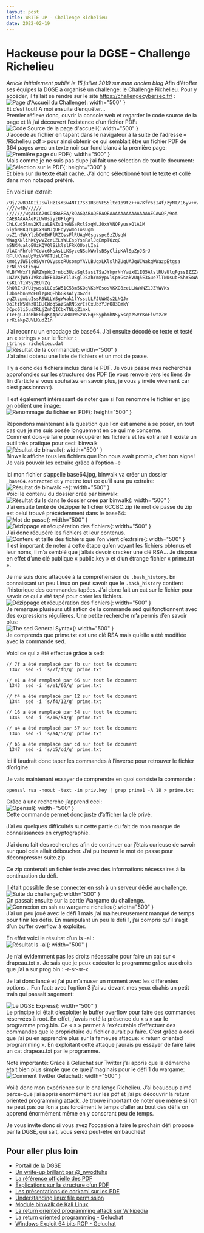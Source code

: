 ```yaml
---
layout: post
title: WRITE UP - Challenge Richelieu
date: 2022-02-19
---
```


# Hackeuse pour la DGSE – Challenge Richelieu

*Article initialement publié le 15 juillet 2019 sur mon ancien blog*
Afin d’étoffer ses équipes la DGSE a organisé un challenge: le Challenge Richelieu.
Pour y accéder, il fallait se rendre sur le site https://challengecybersec.fr/ :  
![Page d'Accueil du Challenge](/img/accueil-richelieu.png){: width="500" }  
Et c’est tout! A moi ensuite d’enquêter…  
Premier réflexe donc, ouvrir la console web et regarder le code source de la page et là j’ai découvert l’existence d’un fichier PDF:  
![Code Source de la page d'accueil](/img/code-source-richelieu.png){: width="500" }  
J’accède au fichier en tapant dans le navigateur à la suite de l’adresse « /Richelieu.pdf » pour ainsi obtenir ce qui semblait être un fichier PDF de 364 pages avec un texte noir sur fond blanc à la première page:  
![Première page du PDF](/img/premiere-page-pdf-richelieu.png){: width="500" }  
Mais comme je ne suis pas dupe j’ai fait une sélection de tout le document:  
![Sélection sur le PDF](/img/selection-pdf-richelieu.png){: height="300" }  
Et bien sur du texte était caché. J’ai donc sélectionné tout le texte et collé dans mon notepad préféré.

En voici un extrait:  
```
/9j/2wBDADIiJSwlHzIsKSw4NTI7S31RS0VFS5ltc1p9tZ++u7Kfr6zI4f/zyNT/16yv+v/9//// ////wfD//////
///////wgALCA20CD4BAREA/8QAGQABAQEBAQEAAAAAAAAAAAAAAAECAwQF/9oA CAEBAAAAAeFzUWUsiyzUFlgFg
ChLKud5lms2KluaLBNZs1neNSaRclSxqWLJ0xYVNQFyusxQlA1M 6iyhNRKQrUpCxKuNJqUEqyywmoIosUgm
osZ1nSWxYlzbOYEWFlRZQssFlRUAqWGsgsspc6zZUsqW WWagXNlihKCywVZcrLZLYWLEspYssRalJqEmpTQzqC
aSNXNualoEUzKQVQlSiklslFRKOUosLIai UlAChFhYohYCoVc6ksAsLLKSyzeNSakWwlsBSyClipKAlSpZpJSrJ
RFllKVneUpVzVkVFTUsLCFm kmoiyiWS1c0SyWrOVyssoRUsompYAVLBUqxLKlslhZUqUAJqWCWakqWWazpEtgsa
zrNlhYsti5qw WLBYWWxYljWRZWpWdJrnbc3UzaSqlSasiTSaJYkprNhYaixE1E05AlslRUsUlqFgssBZZZvBYsWL 
LNZVKjWbYJVkoubFE1JaRYllUSglJSahYm8ypVlCpYGsakVUq5E3Gue7lTNUsubFShYSoWWGoms6 ksKLnTiWSy2EUhZq
ShQRZrJYUiywssLLCpSW51C53m5KQqVKsWEsosVKXO8zeLLWaWNZ1JZYWVKs lJbnebnSWoE0lzpBQEhbGksAiy3G2ds
yqZtzpmiuIssRSWLLYSgWWak1lYsssLLFJUWWGs2LNQJr OoItiW5WazU1BUCWoq5azSaRNSxrIsCxUbzYJrO83OmkY
3Cpc6li5usXRLjZmhQICbxTNLqZ1mxL Y1eFgLJUoRbE0lgKgApc2VBUDWSzWVEqFSypbmhNSy5sqazSVrKoFiwtzZW
srKiakpZUVLKudZ1n 
```
J’ai reconnu un encodage de base64. J’ai ensuite décodé ce texte et testé un « strings » sur le fichier :  
`strings richelieu.dat`  
![Résultat de la commande](/img/strings-richelieu.png){: width="500" }  
J’ai ainsi obtenu une liste de fichiers et un mot de passe.

Il y a donc des fichiers inclus dans le PDF. Je vous passe mes recherches approfondies sur les structures des PDF (je vous renvoie vers les liens de fin d’article si vous souhaitez en savoir plus, je vous y invite vivement car c’est passionnant).

Il est également intéressant de noter que si l’on renomme le fichier en jpg on obtient une image:  
![Renommage du fichier en PDF](/img/richelieu-image.jpg){: height="500" }  

Répondons maintenant à la question que l’on est amené à se poser, en tout cas que je me suis posée longuement en ce qui me concerne.  
Comment dois-je faire pour récupérer les fichiers et les extraire? Il existe un outil très pratique pour ceci: binwalk  
![Résultat de binwalk](/img/binwalk-richelieu.png){: width="500" }  
Binwalk affiche tous les fichiers que l’on nous avait promis, c’est bon signe! Je vais pouvoir les extraire grâce à l’option -e

Ici mon fichier s’appelle base64.jpg, binwalk va créer un dossier `_base64.extracted` et y mettre tout ce qu’il aura pu extraire:  
![Résultat de binwalk -e](/img/binwalk-e-richelieu.png){: width="500" }  
Voici le contenu du dossier créé par binwalk:  
![Résultat du ls dans le dossier créé par binwalk](/img/ls-binwalk-richelieu.png){: width="500" }  
J’ai ensuite tenté de dézipper le fichier 6CCBC.zip (le mot de passe du zip est celui trouvé précédemment dans le base64:  
![Mot de passe](/img/mot-de-passe-richelieu.png){: width="500" }  
![Dézippage et récupération des fichiers](/img/dezip-richelieu.png){: width="500" }  
J’ai donc récupéré les fichiers et leur contenus.  
![Contenu et taille des fichiers que l’on vient d’extraire](/img/content-size-richelieu.png){: width="500" }  
Il est important de noter à cette étape qu’en voyant les fichiers obtenus et leur noms, il m’a semblé que j’allais devoir cracker une clé RSA… Je dispose en effet d’une clé publique « public.key » et d’un étrange fichier « prime.txt ».

Je me suis donc attaquée à la compréhension du `.bash_history`. En connaissant un peu Linux on peut savoir que le `.bash_history` contient l’historique des commandes tapées. J’ai donc fait un cat sur le fichier pour savoir ce qui a été tapé pour créer les fichiers.  
![Dézippage et récupération des fichiers](/img/cat-bash-history-richelieu.png){: width="500" }  
Je remarque plusieurs utilisation de la commande sed qui fonctionnent avec des expressions régulières. Une petite recherche m’a permis d’en savoir plus:  
![The sed General Syntax](/img/sed-syntax-richelieu.png){: width="500" }  
Je comprends que prime.txt est une clé RSA mais qu’elle a été modifiée avec la commande sed.

Voici ce qui a été effectué grâce à sed:  

```
// 7f a été remplacé par fb sur tout le document
 1342  sed -i ‘s/7f/fb/g’ prime.txt

// e1 a été remplacé par 66 sur tout le document 
 1343  sed -i ‘s/e1/66/g’ prime.txt

// f4 a été remplacé par 12 sur tout le document
 1344  sed -i ‘s/f4/12/g’ prime.txt

// 16 a été remplacé par 54 sur tout le document
 1345  sed -i ‘s/16/54/g’ prime.txt

// a4 a été remplacé par 57 sur tout le document
 1346  sed -i ‘s/a4/57/g’ prime.txt

// b5 a été remplacé par cd sur tout le document
 1347  sed -i ‘s/b5/cd/g’ prime.txt
```

Ici il faudrait donc taper les commandes à l’inverse pour retrouver le fichier d’origine.

Je vais maintenant essayer de comprendre en quoi consiste la commande : 
```
openssl rsa -noout -text -in priv.key | grep prime1 -A 18 > prime.txt
```
Grâce à une recherche j’apprend ceci:  
![Openssl](/img/openssl-rsa-richelieu.png){: width="500" }  
Cette commande permet donc juste d’afficher la clé privé.

J’ai eu quelques difficultés sur cette partie du fait de mon manque de connaissances en cryptographie.

J’ai donc fait des recherches afin de continuer car j’étais curieuse de savoir sur quoi cela allait déboucher. J’ai pu trouver le mot de passe pour décompresser suite.zip.

Ce zip contenait un fichier texte avec des informations nécessaires à la continuation du défi.

Il était possible de se connecter en ssh à un serveur dédié au challenge.  
![Suite du challenge](/img/suite-challenge-richelieu.png){: width="500" }  
On passait ensuite sur la partie Wargame du challenge.  
![Connexion en ssh au wargame richelieu](/img/ssh-wargame-richelieu.png){: width="500" }  
J’ai un peu joué avec le défi 1 mais j’ai malheureusement manqué de temps pour finir les défis. En manipulant un peu le défi 1, j’ai compris qu’il s’agit d’un buffer overflow à exploiter.

En effet voici le résultat d’un ls -al :  
![Résultat ls -al](/img/cmd-ls-al-richelieu.png){: width="500" }  

Je n’ai évidemment pas les droits nécessaire pour faire un cat sur « drapeau.txt ». Je sais que je peux exécuter le programme grâce aux droits que j’ai a sur prog.bin : -r-sr-sr-x

Je l’ai donc lancé et j’ai pu m’amuser un moment avec les différentes options… Fun fact: avec l’option 3 j’ai vu devant mes yeux ébahis un petit train qui passait sagement:

![Le DGSE Express](/img/express-dgse-richelieu.png){: width="500" }  
Le principe ici était d’exploiter le buffer overflow pour faire des commandes réservées à root. En effet, j’avais noté la présence du « s » sur le programme prog.bin. Ce « s » permet à l’exécutable d’effectuer des commandes que le propriétaire du fichier aurait pu faire. C’est grâce à ceci que j’ai pu en apprendre plus sur la fameuse attaque: « return oriented programming ». En exploitant cette attaque j’aurais pu essayer de faire faire un cat drapeau.txt par le programme.

Note importante: Grâce à Geluchat sur Twitter j’ai appris que la démarche était bien plus simple que ce que j’imaginais pour le défi 1 du wargame:  
![Comment Twitter Geluchat](/img/geluchat-richelieu.png){: width="500" }  

Voilà donc mon expérience sur le challenge Richelieu. 
J’ai beaucoup aimé parce-que j’ai appris énormément sur les pdf et j’ai pu découvrir la return oriented programming attack. Je trouve important de noter que même si l’on ne peut pas ou l’on a pas forcément le temps d’aller au bout des défis on apprend énormément même en y conscrant peu de temps.

Je vous invite donc si vous avez l’occasion à faire le prochain défi proposé par la DGSE, qui sait, vous serez peut-être embauchés!

## Pour aller plus loin

- [Portail de la DGSE](https://www.defense.gouv.fr/dgse/)
- [Un write-up brillant par @_nwodtuhs](https://inshallhack.org/richelieu_dgse_2019/)
- [La référence officielle des PDF](https://www.adobe.com/devnet/pdf/pdf_reference.html)
- [Explications sur la structure d’un PDF](https://resources.infosecinstitute.com/pdf-file-format-basic-structure/#gref)
- [Les présentations de corkami sur les PDF](https://github.com/corkami/docs/blob/master/talks.md#portable-document-format)
- [Understanding linux file permission](https://www.linux.com/learn/understanding-linux-file-permissions)
- [Module binwalk de Kali Linux](https://tools.kali.org/forensics/binwalk)
- [La return oriented programming attack sur Wikipedia](https://web.archive.org/web/20210411045400/https://fr.wikipedia.org/wiki/Return-oriented_programming)
- [La return oriented programming - Geluchat](https://www.dailysecurity.fr/return_oriented_programming/)
- [Windows Exploit 64 bits ROP - Geluchat](https://www.dailysecurity.fr/windows_exploit_64_bits_rop/)
